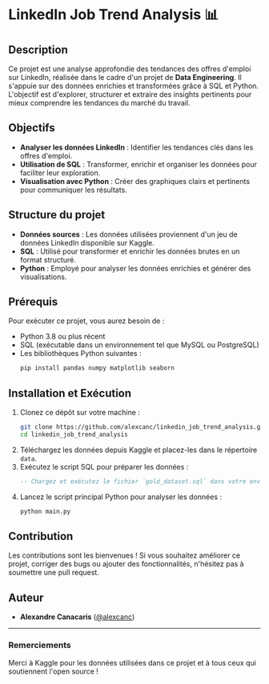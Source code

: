 # LinkedIn Job Trend Analysis 📊

## Description
Ce projet est une analyse approfondie des tendances des offres d'emploi sur LinkedIn, réalisée dans le cadre d'un projet de **Data Engineering**. 
Il s'appuie sur des données enrichies et transformées grâce à SQL et Python. 
L'objectif est d'explorer, structurer et extraire des insights pertinents pour mieux comprendre les tendances du marché du travail.

## Objectifs
- **Analyser les données LinkedIn** : Identifier les tendances clés dans les offres d'emploi.
- **Utilisation de SQL** : Transformer, enrichir et organiser les données pour faciliter leur exploration.
- **Visualisation avec Python** : Créer des graphiques clairs et pertinents pour communiquer les résultats.

## Structure du projet
- **Données sources** : Les données utilisées proviennent d'un jeu de données LinkedIn disponible sur Kaggle.
- **SQL** : Utilisé pour transformer et enrichir les données brutes en un format structuré.
- **Python** : Employé pour analyser les données enrichies et générer des visualisations.

## Prérequis
Pour exécuter ce projet, vous aurez besoin de :
- Python 3.8 ou plus récent
- SQL (exécutable dans un environnement tel que MySQL ou PostgreSQL)
- Les bibliothèques Python suivantes :
  ```bash
  pip install pandas numpy matplotlib seaborn
  ```

## Installation et Exécution
1. Clonez ce dépôt sur votre machine :
   ```bash
   git clone https://github.com/alexcanc/linkedin_job_trend_analysis.git
   cd linkedin_job_trend_analysis
   ```
2. Téléchargez les données depuis Kaggle et placez-les dans le répertoire `data`.
3. Exécutez le script SQL pour préparer les données :
   ```sql
   -- Chargez et exécutez le fichier `gold_dataset.sql` dans votre environnement SQL.
   ```
4. Lancez le script principal Python pour analyser les données :
   ```bash
   python main.py
   ```

## Contribution
Les contributions sont les bienvenues ! Si vous souhaitez améliorer ce projet, corriger des bugs ou ajouter des fonctionnalités, n'hésitez pas à soumettre une pull request.

## Auteur
- **Alexandre Canacaris** ([@alexcanc](https://github.com/alexcanc))

---

### Remerciements
Merci à Kaggle pour les données utilisées dans ce projet et à tous ceux qui soutiennent l'open source !
